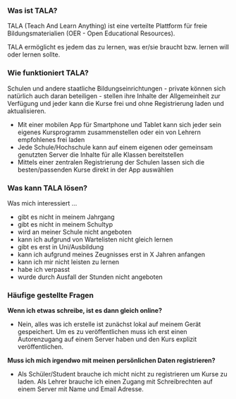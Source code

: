 
### Was ist TALA?

TALA (Teach And Learn Anything) ist eine verteilte Plattform für freie Bildungsmaterialien (OER - Open Educational Resources).

TALA ermöglicht es jedem das zu lernen, was er/sie braucht bzw. lernen will oder lernen sollte.

### Wie funktioniert TALA?

Schulen und andere staatliche Bildungseinrichtungen - private können sich natürlich auch daran beteiligen - stellen ihre Inhalte der Allgemeinheit zur Verfügung und jeder kann die Kurse frei und ohne Registrierung laden und aktualisieren.

* Mit einer mobilen App für Smartphone und Tablet kann sich jeder sein eigenes Kursprogramm zusammenstellen oder ein von Lehrern empfohlenes frei laden
* Jede Schule/Hochschule kann auf einem eigenen oder gemeinsam genutzten Server die Inhalte für alle Klassen bereitstellen
* Mittels einer zentralen Registrierung der Schulen lassen sich die besten/passenden Kurse direkt in der App auswählen

### Was kann TALA lösen?

Was mich interessiert ...

* gibt es nicht in meinem Jahrgang
* gibt es nicht in meinem Schultyp
* wird an meiner Schule nicht angeboten
* kann ich aufgrund von Wartelisten nicht gleich lernen
* gibt es erst in Uni/Ausbildung
* kann ich aufgrund meines Zeugnisses erst in X Jahren anfangen
* kann ich mir nicht leisten zu lernen
* habe ich verpasst
* wurde durch Ausfall der Stunden nicht angeboten

### Häufige gestellte Fragen

**Wenn ich etwas schreibe, ist es dann gleich online?**

* Nein, alles was ich erstelle ist zunächst lokal auf meinem Gerät gespeichert. Um es zu veröffentlichen muss ich erst einen Autorenzugang auf einem Server haben und den Kurs explizit veröffentlichen.

**Muss ich mich irgendwo mit meinen persönlichen Daten registrieren?**

* Als Schüler/Student brauche ich micht nicht zu registrieren um Kurse zu laden. Als Lehrer brauche ich einen Zugang mit Schreibrechten auf einem Server mit Name und Email Adresse.

